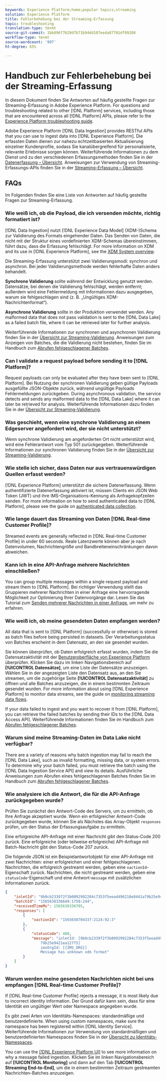 ```yaml
---
keywords: Experience Platform;home;popular topics;streaming
solution: Experience Platform
title: Fehlerbehebung bei der Streaming-Erfassung
topic: troubleshooting
translation-type: tm+mt
source-git-commit: 1bb896f7629d7b71b94dd107eeda87701df99208
workflow-type: tm+mt
source-wordcount: '997'
ht-degree: 65%

---
```



# Handbuch zur Fehlerbehebung bei der Streaming-Erfassung

In diesem Dokument finden Sie Antworten auf häufig gestellte Fragen zur Streaming-Erfassung in Adobe Experience Platform. For questions and troubleshooting related to other [!DNL Platform] services, including those that are encountered across all [!DNL Platform] APIs, please refer to the [Experience Platform troubleshooting guide](../../landing/troubleshooting.md).

Adobe Experience Platform [!DNL Data Ingestion] provides RESTful APIs that you can use to ingest data into [!DNL Experience Platform]. Die erfassten Daten dienen zur nahezu echtzeitbasierten Aktualisierung einzelner Kundenprofile, sodass Sie kanalübergreifend für personalisierte, relevante Erlebnisse sorgen können. Weiterführende Informationen zu dem Dienst und zu den verschiedenen Erfassungsmethoden finden Sie in der [Datenerfassung – Übersicht](../home.md). Anweisungen zur Verwendung von Streaming-Erfassungs-APIs finden Sie in der [Streaming-Erfassung – Übersicht](../streaming-ingestion/overview.md).

## FAQs

Im Folgenden finden Sie eine Liste von Antworten auf häufig gestellte Fragen zur Streaming-Erfassung.

### Wie weiß ich, ob die Payload, die ich versenden möchte, richtig formatiert ist?

[!DNL Data Ingestion] nutzt [!DNL Experience Data Model] (XDM-)Schema zur Validierung des Formats eingehender Daten. Das Senden von Daten, die nicht mit der Struktur eines vordefinierten XDM-Schemas übereinstimmen, führt dazu, dass die Erfassung fehlschlägt. For more information on XDM and its use in [!DNL Experience Platform], see the [XDM System overview](../../xdm/home.md).

Die Streaming-Erfassung unterstützt zwei Validierungsmodi: synchron und asynchron. Bei jeder Validierungsmethode werden fehlerhafte Daten anders behandelt.

**Synchrone Validierung** sollte während der Entwicklung genutzt werden. Datensätze, bei denen die Validierung fehlschlägt, werden entfernt; außerdem wird eine Fehlermeldung mit Informationen dazu ausgegeben, warum sie fehlgeschlagen sind (z. B. „Ungültiges XDM-Nachrichtenformat“).

**Asynchrone Validierung** sollte in der Produktion verwendet werden. Any malformed data that does not pass validation is sent to the [!DNL Data Lake] as a failed batch file, where it can be retrieved later for further analysis.

Weiterführende Informationen zur synchronen und asynchronen Validierung finden Sie in der [Übersicht zur Streaming-Validierung](../quality/streaming-validation.md). Anweisungen zum Anzeigen von Batches, die die Validierung nicht bestehen, finden Sie im Handbuch zum [Abrufen fehlgeschlagener Batches](../quality/retrieve-failed-batches.md).

### Can I validate a request payload before sending it to [!DNL Platform]?

Request payloads can only be evaluated after they have been sent to [!DNL Platform]. Bei Nutzung der synchronen Validierung geben gültige Payloads ausgefüllte JSON-Objekte zurück, während ungültige Payloads Fehlermeldungen zurückgeben. During asynchronous validation, the service detects and sends any malformed data to the [!DNL Data Lake] where it can later be retrieved for analysis. Weiterführende Informationen dazu finden Sie in der [Übersicht zur Streaming-Validierung](../quality/streaming-validation.md).

### Was geschieht, wenn eine synchrone Validierung an einem Edgeserver angefordert wird, der sie nicht unterstützt?

Wenn synchrone Validierung am angeforderten Ort nicht unterstützt wird, wird eine Fehlerantwort vom Typ 501 zurückgegeben. Weiterführende Informationen zur synchronen Validierung finden Sie in der [Übersicht zur Streaming-Validierung](../quality/streaming-validation.md).

### Wie stelle ich sicher, dass Daten nur aus vertrauenswürdigen Quellen erfasst werden?

[!DNL Experience Platform] unterstützt die sichere Datenerfassung. Wenn authentifizierte Datenerfassung aktiviert ist, müssen Clients ein JSON Web Token (JWT) und ihre IMS-Organisations-Kennung als Anfragekopfzeilen senden. For more information on how to send authenticated data to [!DNL Platform], please see the guide on [authenticated data collection](../tutorials/create-authenticated-streaming-connection.md).

### Wie lange dauert das Streaming von Daten [!DNL Real-time Customer Profile]?

Streamed events are generally reflected in [!DNL Real-time Customer Profile] in under 60 seconds. Reale Latenzwerte können aber je nach Datenvolumen, Nachrichtengröße und Bandbreiteneinschränkungen davon abweichen.

### Kann ich in eine API-Anfrage mehrere Nachrichten einschließen?

You can group multiple messages within a single request payload and stream them to [!DNL Platform]. Bei richtiger Verwendung stellt das Gruppieren mehrerer Nachrichten in einer Anfrage eine hervorragende Möglichkeit zur Optimierung Ihrer Datenvorgänge dar. Lesen Sie das Tutorial zum [Senden mehrerer Nachrichten in einer Anfrage](../tutorials/streaming-multiple-messages.md), um mehr zu erfahren.

### Wie weiß ich, ob meine gesendeten Daten empfangen werden?

All data that is sent to [!DNL Platform] (successfully or otherwise) is stored as batch files before being persisted in datasets. Der Verarbeitungsstatus von Batches erscheint in dem Datensatz, an den sie gesendet wurden.

Sie können überprüfen, ob Daten erfolgreich erfasst wurden, indem Sie die Datensatzaktivität mit der [Benutzeroberfläche von Experience Platform](https://platform.adobe.com) überprüfen. Klicken Sie dazu im linken Navigationsbereich auf **[!UICONTROL Datensätze]**, um eine Liste der Datensätze anzuzeigen. Wählen Sie in der angezeigten Liste den Datensatz aus, an den Sie streamen, um die zugehörige Seite **[!UICONTROL Datensatzaktivität]** zu öffnen und alle Batches anzuzeigen, die in einem bestimmten Zeitraum gesendet wurden. For more information about using [!DNL Experience Platform] to monitor data streams, see the guide on [monitoring streaming data flows](../quality/monitor-data-flows.md).

If your data failed to ingest and you want to recover it from [!DNL Platform], you can retrieve the failed batches by sending their IDs to the [!DNL Data Access API]. Weiterführende Informationen finden Sie im Handbuch zum [Abrufen fehlgeschlagener Batches](../quality/retrieve-failed-batches.md).

### Warum sind meine Streaming-Daten im Data Lake nicht verfügbar?

There are a variety of reasons why batch ingestion may fail to reach the [!DNL Data Lake], such as invalid formatting, missing data, or system errors. To determine why your batch failed, you must retrieve the batch using the [!DNL Data Ingestion Service API] and view its details. Ausführliche Anweisungen zum Abrufen eines fehlgeschlagenen Batches finden Sie im Handbuch zum [Abrufen fehlgeschlagener Batches](../quality/retrieve-failed-batches.md).

### Wie analysiere ich die Antwort, die für die API-Anfrage zurückgegeben wurde?

Prüfen Sie zunächst den Antwort-Code des Servers, um zu ermitteln, ob Ihre Anfrage akzeptiert wurde. Wenn ein erfolgreicher Antwort-Code zurückgegeben wurde, können Sie als Nächstes das Array-Objekt `responses` prüfen, um den Status der Erfassungsaufgabe zu ermitteln.

Eine erfolgreiche API-Anfrage mit einer Nachricht gibt den Status-Code 200 zurück. Eine erfolgreiche (oder teilweise erfolgreiche) API-Anfrage mit Batch-Nachricht gibt den Status-Code 207 zurück.

Die folgende JSON ist ein Beispielantwortobjekt für eine API-Anfrage mit zwei Nachrichten: einer erfolgreichen und einer fehlgeschlagenen. Nachrichten, die erfolgreich gestreamt werden, geben eine `xactionId`-Eigenschaft zurück. Nachrichten, die nicht gestreamt werden, geben eine `statusCode`-Eigenschaft und eine Antwort-`message` mit zusätzlichen Informationen zurück.

```JSON
{
    "inletId": "9b0cb233972f3b0092992284c7353f5eead496218e8441a79b25e9421ea127f5",
    "batchId": "1565638336649:1750:244",
    "receivedTimeMs": 1565638336705,
    "responses": [
        {
            "xactionId": "1565650704337:2124:92:3"
        },
        {
            "statusCode": 400,
            "message": "inletId: [9b0cb233972f3b0092992284c7353f5eead496218e8441a
                79b25e9421ea127f5] 
                imsOrgId: [{IMS_ORG}] 
                Message has unknown xdm format"
        }
    ]
}
```

### Warum werden meine gesendeten Nachrichten nicht bei uns empfangen [!DNL Real-time Customer Profile]?

If [!DNL Real-time Customer Profile] rejects a message, it is most likely due to incorrect identity information. Der Grund dafür kann sein, dass für eine Identität ein ungültiger Wert oder Namespace angegeben wurde.

Es gibt zwei Arten von Identitäts-Namespaces: standardmäßige und benutzerdefinierte. When using custom namespaces, make sure the namespace has been registered within [!DNL Identity Service]. Weiterführende Informationen zur Verwendung von standardmäßigen und benutzerdefinierten Namespaces finden Sie in der [Übersicht zu Identitäts-Namespaces](../../identity-service/namespaces.md).

You can use the [[!DNL Experience Platform UI]](https://platform.adobe.com) to see more information on why a message failed ingestion. Klicken Sie im linken Navigationsbereich auf **[!UICONTROL Monitoring]** und dann auf den Tab **[!UICONTROL Streaming End-to-End]**, um die in einem bestimmten Zeitraum gestreamten Nachrichten-Batches anzuzeigen.
